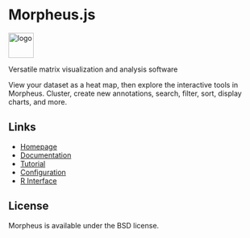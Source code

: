 # Morpheus.js

<img style="vertical-align: top;" src="https://software.broadinstitute.org/morpheus/css/images/morpheus_landing_img.png" alt="logo" height="50px">

Versatile matrix visualization and analysis software

View your dataset as a heat map, then explore the interactive tools in Morpheus. Cluster, create new annotations, search, filter, sort, display charts, and more.

## Links
 + [Homepage](https://software.broadinstitute.org/morpheus/)
 + [Documentation](https://software.broadinstitute.org/morpheus/documentation.html)
 + [Tutorial](https://software.broadinstitute.org/morpheus/tutorial.html)
 + [Configuration](https://software.broadinstitute.org/morpheus/configuration.html)
 + [R Interface](https://github.com/cmap/morpheus.R)

 

## License

Morpheus is available under the BSD license.
